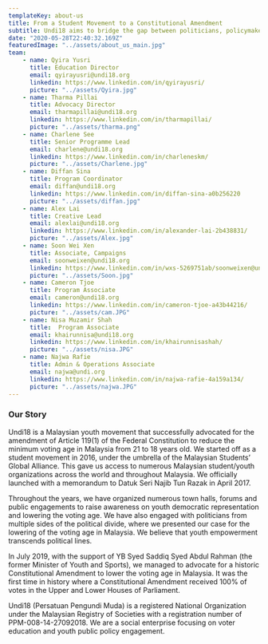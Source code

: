 ```yaml
---
templateKey: about-us
title: From a Student Movement to a Constitutional Amendment
subtitle: Undi18 aims to bridge the gap between politicians, policymakers, and youth. We help Malaysians read and understand policies beyond politics.
date: "2020-05-28T22:40:32.169Z"
featuredImage: "../assets/about_us_main.jpg"
team:
    - name: Qyira Yusri
      title: Education Director
      email: qyirayusri@undi18.org
      linkedin: https://www.linkedin.com/in/qyirayusri/
      picture: "../assets/Qyira.jpg"
    - name: Tharma Pillai 
      title: Advocacy Director
      email: tharmapillai@undi18.org 
      linkedin: https://www.linkedin.com/in/tharmapillai/
      picture: "../assets/tharma.png"
    - name: Charlene See
      title: Senior Programme Lead
      email: charlene@undi18.org 
      linkedin: https://www.linkedin.com/in/charleneskm/
      picture: "../assets/Charlene.jpg"
    - name: Diffan Sina
      title: Program Coordinator
      email: diffan@undi18.org
      linkedin: https://www.linkedin.com/in/diffan-sina-a0b256220
      picture: "../assets/diffan.jpg"
    - name: Alex Lai 
      title: Creative Lead
      email: alexlai@undi18.org 
      linkedin: https://www.linkedin.com/in/alexander-lai-2b438831/
      picture: "../assets/Alex.jpg"
    - name: Soon Wei Xen 
      title: Associate, Campaigns
      email: soonweixen@undi18.org
      linkedin: https://www.linkedin.com/in/wxs-5269751ab/soonweixen@undi18.org
      picture: "../assets/Soon.jpg"
    - name: Cameron Tjoe
      title: Program Associate
      email: cameron@undi18.org
      linkedin: https://www.linkedin.com/in/cameron-tjoe-a43b44216/
      picture: "../assets/cam.JPG"
    - name: Nisa Muzamir Shah
      title:  Program Associate
      email: khairunnisa@undi18.org
      linkedin: https://www.linkedin.com/in/khairunnisashah/
      picture: "../assets/nisa.JPG"
    - name: Najwa Rafie
      title: Admin & Operations Associate
      email: najwa@undi.org
      linkedin: https://www.linkedin.com/in/najwa-rafie-4a159a134/
      picture: "../assets/najwa.JPG"
---
```


### Our Story

Undi18 is a Malaysian youth movement that successfully advocated for the amendment of Article 119(1) of the Federal Constitution to reduce the minimum voting age in Malaysia from 21 to 18 years old.
We started off as a student movement in 2016, under the umbrella of the Malaysian Students’ Global Alliance. This gave us access to numerous Malaysian student/youth organizations across the world and throughout Malaysia. We officially launched with a memorandum to Datuk Seri Najib Tun Razak in April 2017.

Throughout the years, we have organized numerous town halls, forums and public engagements to raise awareness on youth democratic representation and lowering the voting age. We have also engaged with politicians from multiple sides of the political divide, where we presented our case for the lowering of the voting age in Malaysia. We believe that youth empowerment transcends political lines.

In July 2019, with the support of YB Syed Saddiq Syed Abdul Rahman (the former Minister of Youth and Sports), we managed to advocate for a historic Constitutional Amendment to lower the voting age in Malaysia. It was the first time in history where a Constitutional Amendment received 100% of votes in the Upper and Lower Houses of Parliament.

Undi18 (Persatuan Pengundi Muda) is a registered National Organization under the Malaysian Registry of Societies with a registration number of PPM-008-14-27092018. We are a social enterprise focusing on voter education and youth public policy engagement.